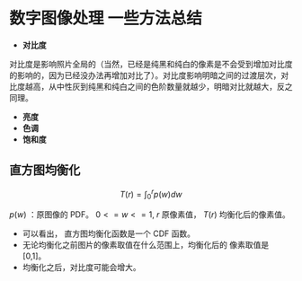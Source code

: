 # 数字图像处理 一些方法总结



* **对比度**

对比度是影响照片全局的（当然，已经是纯黑和纯白的像素是不会受到增加对比度的影响的，因为已经没办法再增加对比了）。对比度影响明暗之间的过渡层次，对比度越高，从中性灰到纯黑和纯白之间的色阶数量就越少，明暗对比就越大，反之同理。

* **亮度**
* **色调**
* **饱和度**







## 直方图均衡化

$$
T(r) = \int_0^r p(w) dw
$$

$p(w)$ ：原图像的 PDF。 $0<=w<=1$,    $r$ 原像素值， $T(r)$ 均衡化后的像素值。

* 可以看出， 直方图均衡化函数是一个 CDF 函数。
* 无论均衡化之前图片的像素取值在什么范围上，均衡化后的 像素取值是 [0,1]。
* 均衡化之后，对比度可能会增大。 